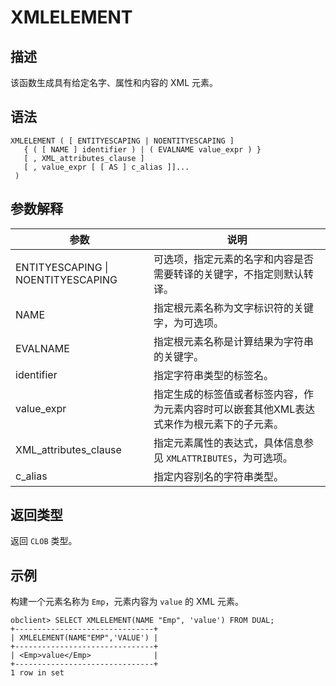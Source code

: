 # XMLELEMENT

## 描述

该函数生成具有给定名字、属性和内容的 XML 元素。

## 语法

```shell
XMLELEMENT ( [ ENTITYESCAPING | NOENTITYESCAPING ]
   { ( [ NAME ] identifier ) | ( EVALNAME value_expr ) }
   [ , XML_attributes_clause ]
   [ , value_expr [ [ AS ] c_alias ]]...
 )
```

## 参数解释

| 参数 | 说明 |
| --- | --- |
| ENTITYESCAPING \| NOENTITYESCAPING | 可选项，指定元素的名字和内容是否需要转译的关键字，不指定则默认转译。 |
| NAME | 指定根元素名称为文字标识符的关键字，为可选项。 |
| EVALNAME | 指定根元素名称是计算结果为字符串的关键字。 |
| identifier | 指定字符串类型的标签名。 |
| value_expr | 指定生成的标签值或者标签内容，作为元素内容时可以嵌套其他XML表达式来作为根元素下的子元素。 |
| XML_attributes_clause | 指定元素属性的表达式，具体信息参见 `XMLATTRIBUTES`，为可选项。 |
| c_alias | 指定内容别名的字符串类型。 |

## 返回类型

返回 `CLOB` 类型。

## 示例

构建一个元素名称为 `Emp`，元素内容为 `value` 的 XML 元素。

```shell
obclient> SELECT XMLELEMENT(NAME "Emp", 'value') FROM DUAL;
+-------------------------------+
| XMLELEMENT(NAME"EMP",'VALUE') |
+-------------------------------+
| <Emp>value</Emp>              |
+-------------------------------+
1 row in set 
```